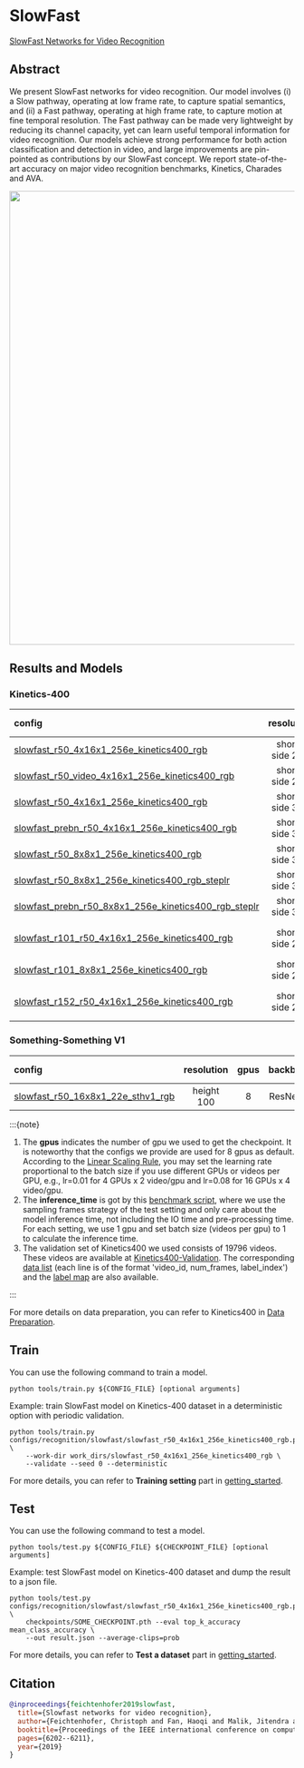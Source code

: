 # SlowFast

[SlowFast Networks for Video Recognition](https://openaccess.thecvf.com/content_ICCV_2019/html/Feichtenhofer_SlowFast_Networks_for_Video_Recognition_ICCV_2019_paper.html)

<!-- [ALGORITHM] -->

## Abstract

<!-- [ABSTRACT] -->

We present SlowFast networks for video recognition. Our model involves (i) a Slow pathway, operating at low frame rate, to capture spatial semantics, and (ii) a Fast pathway, operating at high frame rate, to capture motion at fine temporal resolution. The Fast pathway can be made very lightweight by reducing its channel capacity, yet can learn useful temporal information for video recognition. Our models achieve strong performance for both action classification and detection in video, and large improvements are pin-pointed as contributions by our SlowFast concept. We report state-of-the-art accuracy on major video recognition benchmarks, Kinetics, Charades and AVA.

<!-- [IMAGE] -->
<div align=center>
<img src="https://user-images.githubusercontent.com/34324155/143044111-94676f64-7ba8-4081-9011-f8054bed7030.png" width="800"/>
</div>

## Results and Models

### Kinetics-400

|config | resolution | gpus | backbone |pretrain| top1 acc| top5 acc | inference_time(video/s) | gpu_mem(M) | ckpt | log| json|
|:--|:--:|:--:|:--:|:--:|:--:|:--:|:--:|:--:|:--:|:--:|:--:|
|[slowfast_r50_4x16x1_256e_kinetics400_rgb](/configs/recognition/slowfast/slowfast_r50_4x16x1_256e_kinetics400_rgb.py) |short-side 256|8x4| ResNet50|None |74.75|91.73|x|6203|[ckpt](https://download.openmmlab.com/mmaction/recognition/slowfast/slowfast_r50_256p_4x16x1_256e_kinetics400_rgb/slowfast_r50_256p_4x16x1_256e_kinetics400_rgb_20200728-145f1097.pth)|[log](https://download.openmmlab.com/mmaction/recognition/slowfast/slowfast_r50_256p_4x16x1_256e_kinetics400_rgb/20200731_151706.log)|[json](https://download.openmmlab.com/mmaction/recognition/slowfast/slowfast_r50_256p_4x16x1_256e_kinetics400_rgb/20200731_151706.log.json)|
|[slowfast_r50_video_4x16x1_256e_kinetics400_rgb](/configs/recognition/slowfast/slowfast_r50_video_4x16x1_256e_kinetics400_rgb.py) |short-side 256|8| ResNet50|None |73.95|91.50|x|6203|[ckpt](https://download.openmmlab.com/mmaction/recognition/slowfast/slowfast_r50_video_4x16x1_256e_kinetics400_rgb/slowfast_r50_video_4x16x1_256e_kinetics400_rgb_20200826-f85b90c5.pth)|[log](https://download.openmmlab.com/mmaction/recognition/slowfast/slowfast_r50_video_4x16x1_256e_kinetics400_rgb/20200812_160237.log)|[json](https://download.openmmlab.com/mmaction/recognition/slowfast/slowfast_r50_video_4x16x1_256e_kinetics400_rgb/20200812_160237.log.json)|
|[slowfast_r50_4x16x1_256e_kinetics400_rgb](/configs/recognition/slowfast/slowfast_r50_4x16x1_256e_kinetics400_rgb.py) |short-side 320|8x2| ResNet50|None |76.0|92.54|1.6 ((32+4)x10x3 frames)|6203|[ckpt](https://download.openmmlab.com/mmaction/recognition/slowfast/slowfast_r50_4x16x1_256e_kinetics400_rgb/slowfast_r50_4x16x1_256e_kinetics400_rgb_20210722-04e43ed4.pth)| [log](https://download.openmmlab.com/mmaction/recognition/slowfast/slowfast_r50_4x16x1_256e_kinetics400_rgb/slowfast_r50_4x16x1_20210722.log)| [json](https://download.openmmlab.com/mmaction/recognition/slowfast/slowfast_r50_4x16x1_256e_kinetics400_rgb/slowfast_r50_4x16x1_20210722.log.json)|
|[slowfast_prebn_r50_4x16x1_256e_kinetics400_rgb](/configs/recognition/slowfast/slowfast_prebn_r50_4x16x1_256e_kinetics400_rgb.py) |short-side 320|8x2| ResNet50|None |76.34|92.67|x|6203|[ckpt](https://download.openmmlab.com/mmaction/recognition/slowfast/slowfast_prebn_r50_4x16x1_256e_kinetics400_rgb/slowfast_prebn_r50_4x16x1_256e_kinetics400_rgb_20210722-bb725050.pth)|[log](https://download.openmmlab.com/mmaction/recognition/slowfast/slowfast_prebn_r50_4x16x1_256e_kinetics400_rgb/slowfast_prebn_r50_4x16x1_20210722.log)|[json](https://download.openmmlab.com/mmaction/recognition/slowfast/slowfast_prebn_r50_4x16x1_256e_kinetics400_rgb/slowfast_prebn_r50_4x16x1_20210722.log.json)|
|[slowfast_r50_8x8x1_256e_kinetics400_rgb](/configs/recognition/slowfast/slowfast_r50_8x8x1_256e_kinetics400_rgb.py) |short-side 320|8x3| ResNet50 |None|76.94|92.8|1.3 ((32+8)x10x3 frames)|9062| [ckpt](https://download.openmmlab.com/mmaction/recognition/slowfast/slowfast_r50_8x8x1_256e_kinetics400_rgb/slowfast_r50_8x8x1_256e_kinetics400_rgb_20200716-73547d2b.pth) | [log](https://download.openmmlab.com/mmaction/recognition/slowfast/slowfast_r50_8x8x1_256e_kinetics400_rgb/20200716_192653.log)| [json](https://download.openmmlab.com/mmaction/recognition/slowfast/slowfast_r50_8x8x1_256e_kinetics400_rgb/20200716_192653.log.json)|
|[slowfast_r50_8x8x1_256e_kinetics400_rgb_steplr](/configs/recognition/slowfast/slowfast_r50_8x8x1_256e_kinetics400_rgb_steplr.py) |short-side 320|8x4| ResNet50 |None|76.34|92.61||9062| [ckpt]() | [log]()| [json]()|
|[slowfast_prebn_r50_8x8x1_256e_kinetics400_rgb_steplr](/configs/recognition/slowfast/slowfast_perbn_r50_8x8x1_256e_kinetics400_rgb_steplr.py) |short-side 320|8x4| ResNet50 |None|76.58|92.85||9062| [ckpt]() | [log]()| [json]()|
|[slowfast_r101_r50_4x16x1_256e_kinetics400_rgb](/configs/recognition/slowfast/slowfast_r101_r50_4x16x1_256e_kinetics400_rgb.py) |short-side 256|8x1| ResNet101 + ResNet50 |None|76.69|93.07||16628| [ckpt](https://download.openmmlab.com/mmaction/recognition/slowfast/slowfast_r101_4x16x1_256e_kinetics400_rgb/slowfast_r101_4x16x1_256e_kinetics400_rgb_20210218-d8b58813.pth) | [log](https://download.openmmlab.com/mmaction/recognition/slowfast/slowfast_r101_4x16x1_256e_kinetics400_rgb/20210118_133528.log)| [json](https://download.openmmlab.com/mmaction/recognition/slowfast/slowfast_r101_4x16x1_256e_kinetics400_rgb/20210118_133528.log.json)|
|[slowfast_r101_8x8x1_256e_kinetics400_rgb](/configs/recognition/slowfast/slowfast_r101_8x8x1_256e_kinetics400_rgb.py) |short-side 256|8x4| ResNet101 |None|77.90|93.51||25994| [ckpt](https://download.openmmlab.com/mmaction/recognition/slowfast/slowfast_r101_8x8x1_256e_kinetics400_rgb/slowfast_r101_8x8x1_256e_kinetics400_rgb_20210218-0dd54025.pth) | [log](https://download.openmmlab.com/mmaction/recognition/slowfast/slowfast_r101_8x8x1_256e_kinetics400_rgb/20210218_121513.log)| [json](https://download.openmmlab.com/mmaction/recognition/slowfast/slowfast_r101_8x8x1_256e_kinetics400_rgb/20210218_121513.log.json)|
|[slowfast_r152_r50_4x16x1_256e_kinetics400_rgb](/configs/recognition/slowfast/slowfast_r152_r50_4x16x1_256e_kinetics400_rgb.py) |short-side 256|8x1| ResNet152 + ResNet50 |None|77.13|93.20||10077| [ckpt](https://download.openmmlab.com/mmaction/recognition/slowfast/slowfast_r152_4x16x1_256e_kinetics400_rgb/slowfast_r152_4x16x1_256e_kinetics400_rgb_20210122-bdeb6b87.pth) | [log](https://download.openmmlab.com/mmaction/recognition/slowfast/slowfast_r152_4x16x1_256e_kinetics400_rgb/20210122_131321.log)| [json](https://download.openmmlab.com/mmaction/recognition/slowfast/slowfast_r152_4x16x1_256e_kinetics400_rgb/20210122_131321.log.json)|

### Something-Something V1

|config | resolution | gpus | backbone |pretrain| top1 acc| top5 acc | inference_time(video/s) | gpu_mem(M) | ckpt | log| json|
|:--|:--:|:--:|:--:|:--:|:--:|:--:|:--:|:--:|:--:|:--:|:--:|
|[slowfast_r50_16x8x1_22e_sthv1_rgb](/configs/recognition/slowfast/slowfast_r50_16x8x1_22e_sthv1_rgb.py)|height 100|8|ResNet50|Kinetics400|49.67|79.00|x|9293|[ckpt](https://download.openmmlab.com/mmaction/recognition/slowfast/slowfast_r50_16x8x1_22e_sthv1_rgb/slowfast_r50_16x8x1_22e_sthv1_rgb_20211202-aaaf9279.pth)|[log](https://download.openmmlab.com/mmaction/recognition/slowfast/slowfast_r50_16x8x1_22e_sthv1_rgb/slowfast_r50_16x8x1_22e_sthv1_rgb.log)|[json](https://download.openmmlab.com/mmaction/recognition/slowfast/slowfast_r50_16x8x1_22e_sthv1_rgb/slowfast_r50_16x8x1_22e_sthv1_rgb.json)|

:::{note}

1. The **gpus** indicates the number of gpu we used to get the checkpoint. It is noteworthy that the configs we provide are used for 8 gpus as default.
   According to the [Linear Scaling Rule](https://arxiv.org/abs/1706.02677), you may set the learning rate proportional to the batch size if you use different GPUs or videos per GPU,
   e.g., lr=0.01 for 4 GPUs x 2 video/gpu and lr=0.08 for 16 GPUs x 4 video/gpu.
2. The **inference_time** is got by this [benchmark script](/tools/analysis/benchmark.py), where we use the sampling frames strategy of the test setting and only care about the model inference time, not including the IO time and pre-processing time. For each setting, we use 1 gpu and set batch size (videos per gpu) to 1 to calculate the inference time.
3. The validation set of Kinetics400 we used consists of 19796 videos. These videos are available at [Kinetics400-Validation](https://mycuhk-my.sharepoint.com/:u:/g/personal/1155136485_link_cuhk_edu_hk/EbXw2WX94J1Hunyt3MWNDJUBz-nHvQYhO9pvKqm6g39PMA?e=a9QldB). The corresponding [data list](https://download.openmmlab.com/mmaction/dataset/k400_val/kinetics_val_list.txt) (each line is of the format 'video_id, num_frames, label_index') and the [label map](https://download.openmmlab.com/mmaction/dataset/k400_val/kinetics_class2ind.txt) are also available.

:::

For more details on data preparation, you can refer to Kinetics400 in [Data Preparation](/docs/data_preparation.md).

## Train

You can use the following command to train a model.

```shell
python tools/train.py ${CONFIG_FILE} [optional arguments]
```

Example: train SlowFast model on Kinetics-400 dataset in a deterministic option with periodic validation.

```shell
python tools/train.py configs/recognition/slowfast/slowfast_r50_4x16x1_256e_kinetics400_rgb.py \
    --work-dir work_dirs/slowfast_r50_4x16x1_256e_kinetics400_rgb \
    --validate --seed 0 --deterministic
```

For more details, you can refer to **Training setting** part in [getting_started](/docs/getting_started.md#training-setting).

## Test

You can use the following command to test a model.

```shell
python tools/test.py ${CONFIG_FILE} ${CHECKPOINT_FILE} [optional arguments]
```

Example: test SlowFast model on Kinetics-400 dataset and dump the result to a json file.

```shell
python tools/test.py configs/recognition/slowfast/slowfast_r50_4x16x1_256e_kinetics400_rgb.py \
    checkpoints/SOME_CHECKPOINT.pth --eval top_k_accuracy mean_class_accuracy \
    --out result.json --average-clips=prob
```

For more details, you can refer to **Test a dataset** part in [getting_started](/docs/getting_started.md#test-a-dataset).

## Citation

```BibTeX
@inproceedings{feichtenhofer2019slowfast,
  title={Slowfast networks for video recognition},
  author={Feichtenhofer, Christoph and Fan, Haoqi and Malik, Jitendra and He, Kaiming},
  booktitle={Proceedings of the IEEE international conference on computer vision},
  pages={6202--6211},
  year={2019}
}
```
